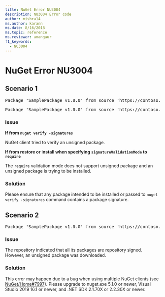 ```yaml
---
title: NuGet Error NU3004
description: NU3004 Error code
author: mishra14
ms.author: karann
ms.date: 8/16/2018
ms.topic: reference
ms.reviewer: anangaur
f1_keywords: 
  - NU3004
---
```


# NuGet Error NU3004

## Scenario 1

<pre>Package 'SamplePackage v1.0.0' from source 'https://contoso.com/index.json': The package is not signed.</pre>
<pre>Package 'SamplePackage v1.0.0' from source 'https://contoso.com/index.json': signatureValidationMode is set to require, so packages are allowed only if signed by trusted signers; however, this package is unsigned.</pre>

### Issue

**If from `nuget verify -signatures`**

NuGet client tried to verify an unsigned package.

**If from restore or install when specifying `signatureValidationMode` to `require`**

The `require` validation mode does not support unsigned package and an unsigned package is trying to be installed.

### Solution

Please ensure that any package intended to be installed or passed to `nuget verify -signatures` command contains a package signature.

## Scenario 2

<pre>Package 'SamplePackage v1.0.0' from source 'https://contoso.com/index.json': This repository indicated that all its packages are repository signed; however, this package is unsigned.</pre>

### Issue

The repository indicated that all its packages are repository signed. However, an unsigned package was downloaded.

### Solution

This error may happen due to a bug when using multiple NuGet clients (see [NuGet/Home#7997](https://github.com/NuGet/Home/issues/7997)). Please upgrade to nuget.exe 5.1.0 or newer, Visual Studio 2019 16.1 or newer, and .NET SDK 2.1.70X or 2.2.30X or newer.

